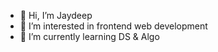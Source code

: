 - 👋 Hi, I’m Jaydeep
- 👀 I’m interested in frontend web development
- 🌱 I’m currently learning DS & Algo

<!---
jydp14/jydp14 is a ✨ special ✨ repository because its `README.md` (this file) appears on your GitHub profile.
You can click the Preview link to take a look at your changes.
--->
